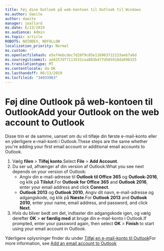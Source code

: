 ```yaml
---
title: Føj dine Outlook på web-kontoen til Outlook til Windows
ms.author: daeite
author: daeite
manager: joallard
ms.date: 6/13/2019
ms.audience: Admin
ms.topic: article
ROBOTS: NOINDEX, NOFOLLOW
localization_priority: Normal
ms.custom: ''
ms.openlocfilehash: e5ef4ebcdec7d20f9c85e116963722133aeb7a6d
ms.sourcegitcommit: ad4257df7113531cea883b477d505918da99b325
ms.translationtype: MT
ms.contentlocale: da-DK
ms.lasthandoff: 06/13/2019
ms.locfileid: "34933963"
---
```

# <a name="add-your-outlook-on-the-web-account-to-outlook"></a><span data-ttu-id="875ce-102">Føj dine Outlook på web-kontoen til Outlook</span><span class="sxs-lookup"><span data-stu-id="875ce-102">Add your Outlook on the web account to Outlook</span></span>

<span data-ttu-id="875ce-103">Disse trin er de samme, uanset om du vil tilføje din første e-mail-konto eller en yderligere e-mail-konti i Outlook.</span><span class="sxs-lookup"><span data-stu-id="875ce-103">These steps are the same whether you're adding your first email account or additional email accounts to Outlook.</span></span>

1. <span data-ttu-id="875ce-104">Vælg **filen** > **Tilføj konto**.</span><span class="sxs-lookup"><span data-stu-id="875ce-104">Select **File** > **Add Account**.</span></span>
1. <span data-ttu-id="875ce-105">Du ser ud, afhænger af din version af Outlook:</span><span class="sxs-lookup"><span data-stu-id="875ce-105">What you see next depends on your version of Outlook:</span></span>
    - <span data-ttu-id="875ce-106">Angiv din e-mail-adresse til **Outlook til Office 365** og **Outlook-2016**, og klik på **Tilslut**.</span><span class="sxs-lookup"><span data-stu-id="875ce-106">For **Outlook for Office 365** and **Outlook 2016**, enter your email address and click **Connect**.</span></span>
    - <span data-ttu-id="875ce-107">**Outlook 2013** og **Outlook 2010**, Angiv dit navn, e-mail-adresse og adgangskode, og klik på **Næste**.</span><span class="sxs-lookup"><span data-stu-id="875ce-107">For **Outlook 2013** and **Outlook 2010**, enter your name, email address, and password, and click **Next**.</span></span>
1. <span data-ttu-id="875ce-108">Hvis du bliver bedt om det, indtaster din adgangskode igen, og vælg derefter **OK** > **er færdig med** at bruge din e-mail-konto i Outlook.</span><span class="sxs-lookup"><span data-stu-id="875ce-108">If prompted, enter your password again, then select **OK** > **Finish** to start using your email account in Outlook.</span></span>

<span data-ttu-id="875ce-109">Yderligere oplysninger finder du under [Tilføj en e-mail-konto til Outlook](https://support.office.com/article/6e27792a-9267-4aa4-8bb6-c84ef146101b)</span><span class="sxs-lookup"><span data-stu-id="875ce-109">For more information, see [Add an email account to Outlook](https://support.office.com/article/6e27792a-9267-4aa4-8bb6-c84ef146101b)</span></span>
